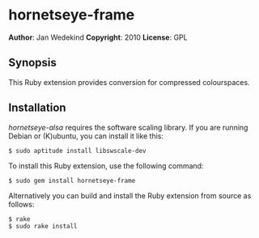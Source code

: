 hornetseye-frame
================

**Author**:       Jan Wedekind
**Copyright**:    2010
**License**:      GPL

Synopsis
--------

This Ruby extension provides conversion for compressed colourspaces.

Installation
------------
*hornetseye-alsa* requires the software scaling library. If you are running Debian or (K)ubuntu, you can install it like this:

    $ sudo aptitude install libswscale-dev

To install this Ruby extension, use the following command:

    $ sudo gem install hornetseye-frame

Alternatively you can build and install the Ruby extension from source as follows:

    $ rake
    $ sudo rake install


